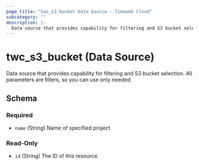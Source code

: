 ```yaml
---
page_title: "twc_s3_bucket Data Source - Timeweb Cloud"
subcategory: ""
description: |-
  Data source that provides capability for filtering and S3 bucket selection. All parameters are filters, so you can use only needed
---
```


# twc_s3_bucket (Data Source)

Data source that provides capability for filtering and S3 bucket selection. All parameters are filters, so you can use only needed



<!-- schema generated by tfplugindocs -->
## Schema

### Required

- `name` (String) Name of specified project

### Read-Only

- `id` (String) The ID of this resource.

